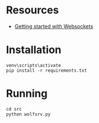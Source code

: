 
# Resources
* [Getting started with Websockets](https://websockets.readthedocs.io/en/stable/intro.html)

# Installation
```
venv\scripts\activate
pip install -r requirements.txt
```

# Running
```
cd src
python wolfsrv.py
```
